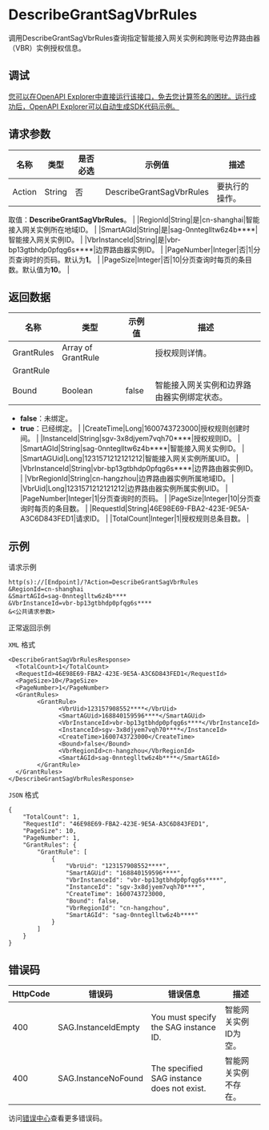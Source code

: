 # DescribeGrantSagVbrRules

调用DescribeGrantSagVbrRules查询指定智能接入网关实例和跨账号边界路由器（VBR）实例授权信息。

## 调试

[您可以在OpenAPI Explorer中直接运行该接口，免去您计算签名的困扰。运行成功后，OpenAPI Explorer可以自动生成SDK代码示例。](https://api.aliyun.com/#product=Smartag&api=DescribeGrantSagVbrRules&type=RPC&version=2018-03-13)

## 请求参数

|名称|类型|是否必选|示例值|描述|
|--|--|----|---|--|
|Action|String|否|DescribeGrantSagVbrRules|要执行的操作。

 取值：**DescribeGrantSagVbrRules**。 |
|RegionId|String|是|cn-shanghai|智能接入网关实例所在地域ID。 |
|SmartAGId|String|是|sag-0nnteglltw6z4b\*\*\*\*|智能接入网关实例ID。 |
|VbrInstanceId|String|是|vbr-bp13gtbhdp0pfqg6s\*\*\*\*|边界路由器实例ID。 |
|PageNumber|Integer|否|1|分页查询时的页码。默认为**1**。 |
|PageSize|Integer|否|10|分页查询时每页的条目数。默认值为**10**。 |

## 返回数据

|名称|类型|示例值|描述|
|--|--|---|--|
|GrantRules|Array of GrantRule| |授权规则详情。 |
|GrantRule| | | |
|Bound|Boolean|false|智能接入网关实例和边界路由器实例绑定状态。

 -   **false**：未绑定。
-   **true**：已经绑定。 |
|CreateTime|Long|1600743723000|授权规则创建时间。 |
|InstanceId|String|sgv-3x8djyem7vqh70\*\*\*\*|授权规则ID。 |
|SmartAGId|String|sag-0nnteglltw6z4b\*\*\*\*|智能接入网关实例ID。 |
|SmartAGUid|Long|1231571212121212|智能接入网关实例所属UID。 |
|VbrInstanceId|String|vbr-bp13gtbhdp0pfqg6s\*\*\*\*|边界路由器实例ID。 |
|VbrRegionId|String|cn-hangzhou|边界路由器实例所属地域ID。 |
|VbrUid|Long|1231571212121212|边界路由器实例所属实例UID。 |
|PageNumber|Integer|1|分页查询时的页码。 |
|PageSize|Integer|10|分页查询时每页的条目数。 |
|RequestId|String|46E98E69-FBA2-423E-9E5A-A3C6D843FED1|请求ID。 |
|TotalCount|Integer|1|授权规则总条目数。 |

## 示例

请求示例

```
http(s)://[Endpoint]/?Action=DescribeGrantSagVbrRules
&RegionId=cn-shanghai
&SmartAGId=sag-0nnteglltw6z4b****
&VbrInstanceId=vbr-bp13gtbhdp0pfqg6s****
&<公共请求参数>
```

正常返回示例

`XML` 格式

```
<DescribeGrantSagVbrRulesResponse>
  <TotalCount>1</TotalCount>
  <RequestId>46E98E69-FBA2-423E-9E5A-A3C6D843FED1</RequestId>
  <PageSize>10</PageSize>
  <PageNumber>1</PageNumber>
  <GrantRules>
        <GrantRule>
              <VbrUid>123157908552****</VbrUid>
              <SmartAGUid>168840159596****</SmartAGUid>
              <VbrInstanceId>vbr-bp13gtbhdp0pfqg6s****</VbrInstanceId>
              <InstanceId>sgv-3x8djyem7vqh70****</InstanceId>
              <CreateTime>1600743723000</CreateTime>
              <Bound>false</Bound>
              <VbrRegionId>cn-hangzhou</VbrRegionId>
              <SmartAGId>sag-0nnteglltw6z4b****</SmartAGId>
        </GrantRule>
  </GrantRules>
</DescribeGrantSagVbrRulesResponse>
```

`JSON` 格式

```
{
	"TotalCount": 1,
	"RequestId": "46E98E69-FBA2-423E-9E5A-A3C6D843FED1",
	"PageSize": 10,
	"PageNumber": 1,
	"GrantRules": {
		"GrantRule": [
			{
				"VbrUid": "123157908552****",
				"SmartAGUid": "168840159596****",
				"VbrInstanceId": "vbr-bp13gtbhdp0pfqg6s****",
				"InstanceId": "sgv-3x8djyem7vqh70****",
				"CreateTime": 1600743723000,
				"Bound": false,
				"VbrRegionId": "cn-hangzhou",
				"SmartAGId": "sag-0nnteglltw6z4b****"
			}
		]
	}
}
```

## 错误码

|HttpCode|错误码|错误信息|描述|
|--------|---|----|--|
|400|SAG.InstanceIdEmpty|You must specify the SAG instance ID.|智能网关实例ID为空。|
|400|SAG.InstanceNoFound|The specified SAG instance does not exist.|智能网关实例不存在。|

访问[错误中心](https://error-center.aliyun.com/status/product/Smartag)查看更多错误码。

